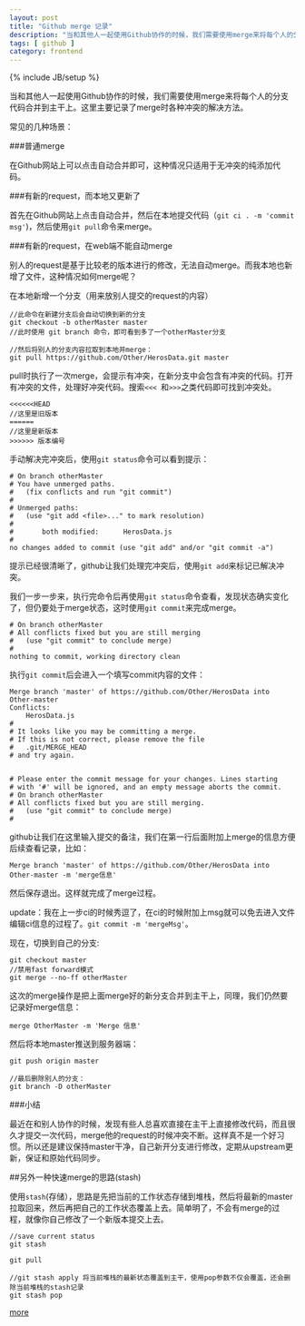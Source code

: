 ```yaml
---
layout: post
title: "Github merge 记录"
description: "当和其他人一起使用Github协作的时候，我们需要使用merge来将每个人的分支代码合并到主干上。这里主要记录了merge时各种冲突的解决方法。"
tags: [ github ]
category: frontend
---
```

{% include JB/setup %}

当和其他人一起使用Github协作的时候，我们需要使用merge来将每个人的分支代码合并到主干上。这里主要记录了merge时各种冲突的解决方法。

常见的几种场景：


###普通merge


在Github网站上可以点击自动合并即可，这种情况只适用于无冲突的纯添加代码。


###有新的request，而本地又更新了


首先在Github网站上点击自动合并，然后在本地提交代码（`git ci . -m 'commit msg'`)，然后使用`git pull`命令来merge。

###有新的request，在web端不能自动merge

别人的request是基于比较老的版本进行的修改，无法自动merge。而我本地也新增了文件，这种情况如何merge呢？

在本地新增一个分支（用来放别人提交的request的内容）

    //此命令在新建分支后会自动切换到新的分支
    git checkout -b otherMaster master
    //此时使用 git branch 命令，即可看到多了一个otherMaster分支

    //然后将别人的分支内容拉取到本地并merge：
    git pull https://github.com/Other/HerosData.git master
    
pull时执行了一次merge，会提示有冲突，在新分支中会包含有冲突的代码。打开有冲突的文件，处理好冲突代码。搜索`<<< `和`>>>`之类代码即可找到冲突处。

    <<<<<<HEAD
    //这里是旧版本
    ======
    //这里是新版本
    >>>>>> 版本编号

手动解决完冲突后，使用`git status`命令可以看到提示：

    # On branch otherMaster
    # You have unmerged paths.
    #   (fix conflicts and run "git commit")
    #
    # Unmerged paths:
    #   (use "git add <file>..." to mark resolution)
    #
    #       both modified:      HerosData.js
    #
    no changes added to commit (use "git add" and/or "git commit -a")
    
提示已经很清晰了，github让我们处理完冲突后，使用`git add`来标记已解决冲突。

我们一步一步来，执行完命令后再使用`git status`命令查看，发现状态确实变化了，但仍要处于merge状态，这时使用`git commit`来完成merge。

    # On branch otherMaster
    # All conflicts fixed but you are still merging
    #   (use "git commit" to conclude merge)
    #
    nothing to commit, working directory clean
   
执行`git commit`后会进入一个填写commit内容的文件：

    Merge branch 'master' of https://github.com/Other/HerosData into Other-master
    Conflicts:
    	HerosData.js
    #
    # It looks like you may be committing a merge.
    # If this is not correct, please remove the file
    #	.git/MERGE_HEAD
    # and try again.
    
    
    # Please enter the commit message for your changes. Lines starting
    # with '#' will be ignored, and an empty message aborts the commit.
    # On branch otherMaster
    # All conflicts fixed but you are still merging.
    #   (use "git commit" to conclude merge)
    #

github让我们在这里输入提交的备注，我们在第一行后面附加上merge的信息方便后续查看记录，比如：

    Merge branch 'master' of https://github.com/Other/HerosData into Other-master -m 'merge信息'
    
然后保存退出。这样就完成了merge过程。

update：我在上一步ci的时候秀逗了，在ci的时候附加上msg就可以免去进入文件编辑ci信息的过程了。`git commit -m 'mergeMsg'`。

现在，切换到自己的分支:

    git checkout master
    //禁用fast forward模式
    git merge --no-ff otherMaster

这次的merge操作是把上面merge好的新分支合并到主干上，同理，我们仍然要记录好merge信息：

    merge OtherMaster -m 'Merge 信息'

然后将本地master推送到服务器端：

    git push origin master

    //最后删除别人的分支：
    git branch -D otherMaster
    
###小结

最近在和别人协作的时候，发现有些人总喜欢直接在主干上直接修改代码，而且很久才提交一次代码，merge他的request的时候冲突不断。这样真不是一个好习惯。所以还是建议保持master干净，自己新开分支进行修改，定期从upstream更新，保证和原始代码同步。


##另外一种快速merge的思路(stash)

使用`stash`(存储），思路是先把当前的工作状态存储到堆栈，然后将最新的master拉取回来，然后再把自己的工作状态覆盖上去。简单明了，不会有merge的过程，就像你自己修改了一个新版本提交上去。

    //save current status
    git stash

    git pull

    //git stash apply 将当前堆栈的最新状态覆盖到主干，使用pop参数不仅会覆盖，还会删除当前堆栈的stash记录
    git stash pop

[more](https://git-scm.com/book/zh/v1/Git-%E5%B7%A5%E5%85%B7-%E5%82%A8%E8%97%8F%EF%BC%88Stashing%EF%BC%89)


